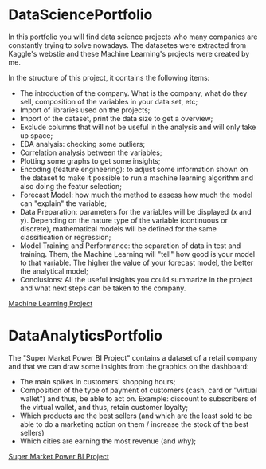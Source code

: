 # DataSciencePortfolio
In this portfolio you will find data science projects who many companies are constantly trying to solve nowadays. The datasetes were extracted from Kaggle's webstie and these Machine Learning's projects were created by me.

In the structure of this project, it contains the following items:
- The introduction of the company. What is the company, what do they sell, composition of the variables in your data set, etc;
- Import of libraries used on the projects;
- Import of the dataset, print the data size to get a overview;
- Exclude columns that will not be useful in the analysis and will only take up space;
- EDA analysis: checking some outliers;
- Correlation analysis between the variables;
- Plotting some graphs to get some insights;
- Encoding (feature engineering): to adjust some information shown on the dataset to make it possible to run a machine learning algorithm and also doing the featur selection;
- Forecast Model: how much the method to assess how much the model can "explain" the variable;
- Data Preparation: parameters for the variables will be displayed (x and y). Depending on the nature type of the variable (continuous or discrete), mathematical models will be defined for the same classification or regression;
- Model Training and Performance: the separation of data in test and training. Them, the Machine Learning will "tell" how good is your model to that variable. The higher the value of your forecast model, the better the analytical model;
- Conclusions: All the useful insights you could summarize in the project and what next steps can be taken to the company.





[Machine Learning Project](https://github.com/Andkass/DataAnalyticsPortfolio/blob/main/MachineLearning_ECommerce.ipynb)

# DataAnalyticsPortfolio

The "Super Market Power BI Project" contains a dataset of a retail company and that we can draw some insights from the graphics on the dashboard:

- The main spikes in customers' shopping hours;
- Composition of the type of payment of customers (cash, card or "virtual wallet") and thus, be able to act on. Example: discount to subscribers of the virtual wallet, and thus, retain customer loyalty;
- Which products are the best sellers (and which are the least sold to be able to do a marketing action on them / increase the stock of the best sellers)
- Which cities are earning the most revenue (and why);

[Super Market Power BI Project](https://github.com/Andkass/DataSciencePortfolio/blob/main/Supermarket_Sales.pbix)
